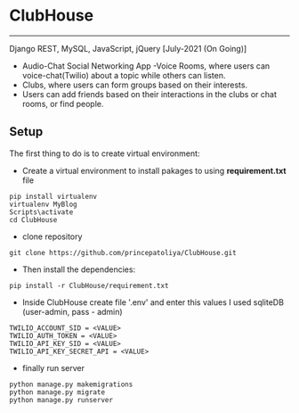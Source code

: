 # ClubHouse
---
Django REST, MySQL, JavaScript, jQuery [July-2021 (On Going)]
- Audio-Chat Social Networking App
-Voice Rooms, where users can voice-chat(Twilio) about a topic while others can listen.
- Clubs, where users can form groups based on their interests.
- Users can add friends based on their interactions in the clubs or chat rooms, or find people.

## Setup

The first thing to do is to create virtual environment:
- Create a virtual environment to install pakages to using **requirement.txt** file
```
pip install virtualenv
virtualenv MyBlog
Scripts\activate
cd ClubHouse

```
- clone repository
```
git clone https://github.com/princepatoliya/ClubHouse.git
```

- Then install the dependencies:
```
pip install -r ClubHouse/requirement.txt
```

- Inside ClubHouse create file '.env' and enter this values
I used sqliteDB (user-admin, pass - admin)
```
TWILIO_ACCOUNT_SID = <VALUE>
TWILIO_AUTH_TOKEN = <VALUE>
TWILIO_API_KEY_SID = <VALUE>
TWILIO_API_KEY_SECRET_API = <VALUE>

```
- finally run server
```
python manage.py makemigrations
python manage.py migrate
python manage.py runserver
```



